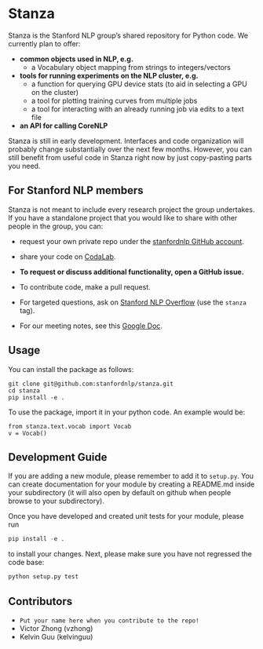 # Stanza

Stanza is the Stanford NLP group’s shared repository for Python code. We currently plan to offer:

- **common objects used in NLP, e.g.**
    - a Vocabulary object mapping from strings to integers/vectors
- **tools for running experiments on the NLP cluster, e.g.**
    - a function for querying GPU device stats (to aid in selecting a GPU on the cluster)
    - a tool for plotting training curves from multiple jobs
    - a tool for interacting with an already running job via edits to a text file
- **an API for calling CoreNLP**

Stanza is still in early development. Interfaces and code organization will probably change substantially over the next few months. However, you can still benefit from useful code in Stanza right now by just copy-pasting parts you need.

## For Stanford NLP members

Stanza is not meant to include every research project the group undertakes. If you have a standalone project that you would like to share with other people in the group, you can:

- request your own private repo under the [stanfordnlp GitHub account](https://github.com/stanfordnlp).
- share your code on [CodaLab](https://codalab.stanford.edu/).


- **To request or discuss additional functionality, open a GitHub issue.**
- To contribute code, make a pull request.
- For targeted questions, ask on [Stanford NLP Overflow](http://nlp.stanford.edu/local/qa/) (use the `stanza` tag).
- For our meeting notes, see this [Google Doc](https://docs.google.com/document/d/1tD0v8hNNilusNq632tYKNUn1g3Kfgu5dGNOtD9MA94Q/edit).

## Usage

You can install the package as follows:

```
git clone git@github.com:stanfordnlp/stanza.git
cd stanza
pip install -e .
```

To use the package, import it in your python code. An example would be:

```
from stanza.text.vocab import Vocab
v = Vocab()
```


## Development Guide

If you are adding a new module, please remember to add it to `setup.py`. You can create documentation for your
module by creating a README.md inside your subdirectory (it will also open by default on github when people browse
to your subdirectory).

Once you have developed and created unit tests for your module, please run

``` python
pip install -e .
```

to install your changes. Next, please make sure you have not regressed the code base:

```python
python setup.py test
```

## Contributors

- `Put your name here when you contribute to the repo!`
- Victor Zhong (vzhong)
- Kelvin Guu (kelvinguu)